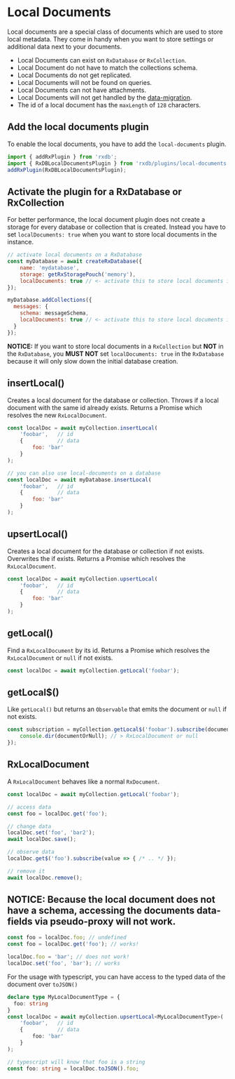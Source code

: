 # Local Documents

Local documents are a special class of documents which are used to store local metadata.
They come in handy when you want to store settings or additional data next to your documents.

- Local Documents can exist on `RxDatabase` or `RxCollection`.
- Local Document do not have to match the collections schema.
- Local Documents do not get replicated.
- Local Documents will not be found on queries.
- Local Documents can not have attachments.
- Local Documents will not get handled by the [data-migration](./data-migration.md).
- The id of a local document has the `maxLength` of `128` characters.


## Add the local documents plugin

To enable the local documents, you have to add the `local-documents` plugin.

```ts
import { addRxPlugin } from 'rxdb';
import { RxDBLocalDocumentsPlugin } from 'rxdb/plugins/local-documents';
addRxPlugin(RxDBLocalDocumentsPlugin);
```

## Activate the plugin for a RxDatabase or RxCollection

For better performance, the local document plugin does not create a storage for every database or collection that is created.
Instead you have to set `localDocuments: true` when you want to store local documents in the instance.

```js
// activate local documents on a RxDatabase
const myDatabase = await createRxDatabase({
    name: 'mydatabase',
    storage: getRxStoragePouch('memory'),
    localDocuments: true // <- activate this to store local documents in the database
});

myDatabase.addCollections({
  messages: {
    schema: messageSchema,
    localDocuments: true // <- activate this to store local documents in the collection
  }
});
```

**NOTICE:** If you want to store local documents in a `RxCollection` but **NOT** in the `RxDatabase`, you **MUST NOT** set `localDocuments: true` in the `RxDatabase` because it will only slow down the initial database creation.

## insertLocal()

Creates a local document for the database or collection. Throws if a local document with the same id already exists. Returns a Promise which resolves the new `RxLocalDocument`.

```javascript
const localDoc = await myCollection.insertLocal(
    'foobar',   // id
    {           // data
        foo: 'bar'
    }
);

// you can also use local-documents on a database
const localDoc = await myDatabase.insertLocal(
    'foobar',   // id
    {           // data
        foo: 'bar'
    }
);
```

## upsertLocal()

Creates a local document for the database or collection if not exists. Overwrites the if exists. Returns a Promise which resolves the `RxLocalDocument`.

```javascript
const localDoc = await myCollection.upsertLocal(
    'foobar',   // id
    {           // data
        foo: 'bar'
    }
);
```

## getLocal()

Find a `RxLocalDocument` by its id. Returns a Promise which resolves the `RxLocalDocument` or `null` if not exists.

```javascript
const localDoc = await myCollection.getLocal('foobar');
```

## getLocal$()

Like `getLocal()` but returns an `Observable` that emits the document or `null` if not exists.

```javascript
const subscription = myCollection.getLocal$('foobar').subscribe(documentOrNull => {
    console.dir(documentOrNull); // > RxLocalDocument or null
});
```

## RxLocalDocument

A `RxLocalDocument` behaves like a normal `RxDocument`.

```javascript
const localDoc = await myCollection.getLocal('foobar');

// access data
const foo = localDoc.get('foo');

// change data
localDoc.set('foo', 'bar2');
await localDoc.save();

// observe data
localDoc.get$('foo').subscribe(value => { /* .. */ });

// remove it
await localDoc.remove();
```

## NOTICE: Because the local document does not have a schema, accessing the documents data-fields via pseudo-proxy will not work.

```javascript
const foo = localDoc.foo; // undefined
const foo = localDoc.get('foo'); // works!

localDoc.foo = 'bar'; // does not work!
localDoc.set('foo', 'bar'); // works
```

For the usage with typescript, you can have access to the typed data of the document over `toJSON()`

```ts
declare type MyLocalDocumentType = {
  foo: string
}
const localDoc = await myCollection.upsertLocal<MyLocalDocumentType>(
    'foobar',   // id
    {           // data
        foo: 'bar'
    }
);

// typescript will know that foo is a string
const foo: string = localDoc.toJSON().foo;
```
